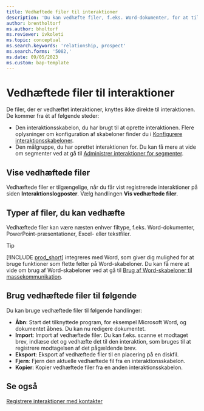 ```yaml
---
title: Vedhæftede filer til interaktioner
description: 'Du kan vedhæfte filer, f.eks. Word-dokumenter, for at tilføje oplysninger om en interaktion.'
author: brentholtorf
ms.author: bholtorf
ms.reviewer: ivkoleti
ms.topic: conceptual
ms.search.keywords: 'relationship, prospect'
ms.search.forms: '5082,'
ms.date: 09/05/2023
ms.custom: bap-template
---
```

# Vedhæftede filer til interaktioner

De filer, der er vedhæftet interaktioner, knyttes ikke direkte til interaktionen. De kommer fra ét af følgende steder:

* Den interaktionsskabelon, du har brugt til at oprette interaktionen. Flere oplysninger om konfiguration af skabeloner finder du i [Konfigurere interaktionsskabeloner](marketing-interactions.md#set-up-interaction-templates).
* Den målgruppe, du har oprettet interaktionen for. Du kan få mere at vide om segmenter ved at gå til [Administrer interaktioner for segmenter](marketing-interaction-segments.md).

## Vise vedhæftede filer

Vedhæftede filer er tilgængelige, når du får vist registrerede interaktioner på siden **Interaktionslogposter**. Vælg handlingen **Vis vedhæftede filer**.

## Typer af filer, du kan vedhæfte

Vedhæftede filer kan være næsten enhver filtype, f.eks. Word-dokumenter, PowerPoint-præsentationer, Excel- eller tekstfiler.

> [!TIP]
> [!INCLUDE [prod_short](includes/prod_short.md)] integreres med Word, som giver dig mulighed for at bruge funktioner som flette felter på Word-skabeloner. Du kan få mere at vide om brug af Word-skabeloner ved at gå til [Brug af Word-skabeloner til massekommunikation](ui-mail-merge.md).

## Brug vedhæftede filer til følgende

Du kan bruge vedhæftede filer til følgende handlinger:

* **Åbn**: Start det tilknyttede program, for eksempel Microsoft Word, og dokumentet åbnes. Du kan nu redigere dokumentet.
* **Import**: Import af vedhæftede filer. Du kan f.eks. scanne et modtaget brev, indlæse det og vedhæfte det til den interaktion, som bruges til at registrere modtagelsen af det pågældende brev.
* **Eksport**: Eksport af vedhæftede filer til en placering på en diskfil.
* **Fjern**: Fjern den aktuelle vedhæftede fil fra en interaktionsskabelon.
* **Kopier**: Kopier vedhæftede filer fra en anden interaktionsskabelon.

## Se også

[Registrere interaktioner med kontakter](marketing-interactions.md)  
